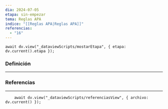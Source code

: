 ```yaml
---
dia: 2024-07-05
etapa: sin-empezar
tema: Reglas APA
indice: "[[Reglas APA|Reglas APA]]"
referencias:
  - "16"
---
```

```dataviewjs
await dv.view("_dataviewScripts/mostarEtapa", { etapa: dv.current().etapa });
```
### Definición
---




### Referencias
---
```dataviewjs
    await dv.view("_dataviewScripts/referenciasView", { archivo: dv.current() });
```